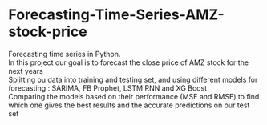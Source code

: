 # Forecasting-Time-Series-AMZ-stock-price
Forecasting time series in Python.        
In this project our goal is to forecast the close price of AMZ stock for the next years        
Splitting ou data into training and testing set, and using different models for forecasting : SARIMA, FB Prophet, LSTM RNN and XG Boost           
Comparing the models based on their performance (MSE and RMSE) to find which one gives the best results and the accurate predictions on our test set
